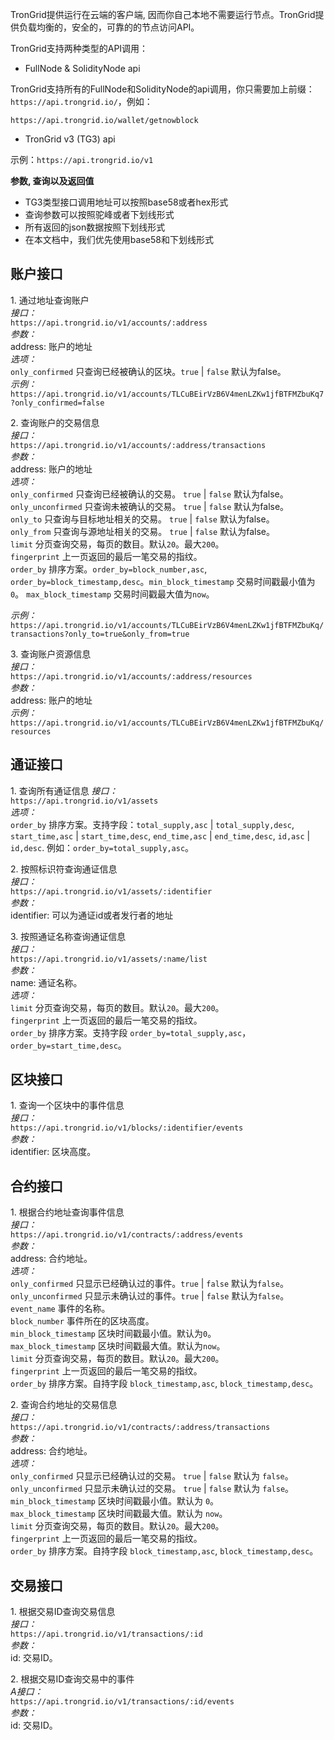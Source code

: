 
TronGrid提供运行在云端的客户端, 因而你自己本地不需要运行节点。TronGrid提供负载均衡的，安全的，可靠的的节点访问API。    

TronGrid支持两种类型的API调用：  

- FullNode & SolidityNode api

TronGrid支持所有的FullNode和SolidityNode的api调用，你只需要加上前缀：`https://api.trongrid.io/`，例如： 

`https://api.trongrid.io/wallet/getnowblock`

- TronGrid v3 (TG3) api  

示例：`https://api.trongrid.io/v1`

**参数, 查询以及返回值**

- TG3类型接口调用地址可以按照base58或者hex形式    
- 查询参数可以按照驼峰或者下划线形式   
- 所有返回的json数据按照下划线形式    
- 在本文档中，我们优先使用base58和下划线形式   

## 账户接口

1.&nbsp;通过地址查询账户     
*接口：*    
`https://api.trongrid.io/v1/accounts/:address`     
*参数：*      
address: 账户的地址   
*选项：*    
`only_confirmed` 只查询已经被确认的区块。`true` | `false` 默认为false。     
*示例：*     
`https://api.trongrid.io/v1/accounts/TLCuBEirVzB6V4menLZKw1jfBTFMZbuKq7?only_confirmed=false`    


2.&nbsp;查询账户的交易信息    
*接口：*    
`https://api.trongrid.io/v1/accounts/:address/transactions`    
*参数：*     
address: 账户的地址      
*选项：*     
`only_confirmed` 只查询已经被确认的交易。 `true` | `false` 默认为false。      
`only_unconfirmed` 只查询未被确认的交易。 `true` | `false` 默认为false。       
`only_to` 只查询与目标地址相关的交易。 `true` | `false` 默认为false。        
`only_from` 只查询与源地址相关的交易。 `true` | `false` 默认为false。       
`limit` 分页查询交易，每页的数目。默认`20`。最大`200`。     
`fingerprint` 上一页返回的最后一笔交易的指纹。      
`order_by` 排序方案。`order_by=block_number,asc`, `order_by=block_timestamp,desc`。`min_block_timestamp` 交易时间戳最小值为`0`。 `max_block_timestamp` 交易时间戳最大值为`now`。       

*示例：*     
`https://api.trongrid.io/v1/accounts/TLCuBEirVzB6V4menLZKw1jfBTFMZbuKq/transactions?only_to=true&only_from=true`   


3.&nbsp;查询账户资源信息    
*接口：*        
`https://api.trongrid.io/v1/accounts/:address/resources`  
*参数：*       
address: 账户的地址    
*示例：*      
`https://api.trongrid.io/v1/accounts/TLCuBEirVzB6V4menLZKw1jfBTFMZbuKq/resources`  

## 通证接口

1.&nbsp;查询所有通证信息
*接口：*     
`https://api.trongrid.io/v1/assets`  
*选项：*       
`order_by` 排序方案。支持字段：`total_supply,asc` | `total_supply,desc`, `start_time,asc` | `start_time,desc`, `end_time,asc` | `end_time,desc`, `id,asc` | `id,desc`. 例如：`order_by=total_supply,asc`。     

2.&nbsp;按照标识符查询通证信息  
*接口：*     
`https://api.trongrid.io/v1/assets/:identifier`   
*参数：*    
identifier: 可以为通证id或者发行者的地址   

3.&nbsp;按照通证名称查询通证信息    
*接口：*    
`https://api.trongrid.io/v1/assets/:name/list`   
*参数：*    
name: 通证名称。  
*选项：*     
`limit` 分页查询交易，每页的数目。默认`20`。最大`200`。      
`fingerprint` 上一页返回的最后一笔交易的指纹。       
`order_by` 排序方案。支持字段 `order_by=total_supply,asc`，`order_by=start_time,desc`。         

## 区块接口    

1.&nbsp;查询一个区块中的事件信息      
*接口：*     
`https://api.trongrid.io/v1/blocks/:identifier/events`    
*参数：*      
identifier: 区块高度。     

## 合约接口

1.&nbsp;根据合约地址查询事件信息  
*接口：*     
`https://api.trongrid.io/v1/contracts/:address/events`    
*参数：*    
address: 合约地址。    
*选项：*    
`only_confirmed` 只显示已经确认过的事件。`true` | `false` 默认为`false`。        
`only_unconfirmed` 只显示未确认过的事件。`true` | `false` 默认为`false`。      
`event_name` 事件的名称。      
`block_number` 事件所在的区块高度。      
`min_block_timestamp` 区块时间戳最小值。默认为`0`。     
`max_block_timestamp` 区块时间戳最大值。默认为`now`。    
`limit` 分页查询交易，每页的数目。默认`20`。最大`200`。     
`fingerprint` 上一页返回的最后一笔交易的指纹。        
`order_by` 排序方案。自持字段 `block_timestamp,asc`, `block_timestamp,desc`。      

2.&nbsp;查询合约地址的交易信息     
*接口：*     
`https://api.trongrid.io/v1/contracts/:address/transactions`  
*参数：*    
address: 合约地址。   
*选项：*    
`only_confirmed` 只显示已经确认过的交易。 `true` | `false` 默认为 `false`。     
`only_unconfirmed` 只显示未确认过的交易。 `true` | `false` 默认为 `false`。      
`min_block_timestamp` 区块时间戳最小值。默认为 `0`。      
`max_block_timestamp` 区块时间戳最大值。默认为 `now`。      
`limit` 分页查询交易，每页的数目。默认`20`。最大`200`。     
`fingerprint` 上一页返回的最后一笔交易的指纹。      
`order_by` 排序方案。自持字段 `block_timestamp,asc`, `block_timestamp,desc`。      

## 交易接口

1.&nbsp;根据交易ID查询交易信息  
*接口：*       
`https://api.trongrid.io/v1/transactions/:id`    
*参数：*      
id: 交易ID。    

2.&nbsp;根据交易ID查询交易中的事件     
*A接口：*       
`https://api.trongrid.io/v1/transactions/:id/events`    
*参数：*      
id: 交易ID。     

